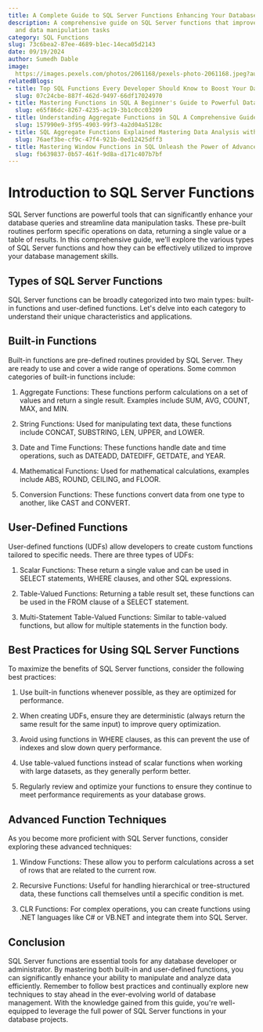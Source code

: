 ```yaml
---
title: A Complete Guide to SQL Server Functions Enhancing Your Database Queries
description: A comprehensive guide on SQL Server functions that improve database queries
  and data manipulation tasks
category: SQL Functions
slug: 73c6bea2-87ee-4689-b1ec-14eca05d2143
date: 09/19/2024
author: Sumedh Dable
image: 
  https://images.pexels.com/photos/2061168/pexels-photo-2061168.jpeg?auto=compress&cs=tinysrgb&w=600
relatedBlogs:
- title: Top SQL Functions Every Developer Should Know to Boost Your Database Skills
  slug: 07c24cbe-887f-462d-9497-66df17024970
- title: Mastering Functions in SQL A Beginner's Guide to Powerful Data Manipulation
  slug: e65f86dc-8267-4235-ac19-3b1c0cc03209
- title: Understanding Aggregate Functions in SQL A Comprehensive Guide
  slug: 157990e9-3f95-4903-99f3-4a2d04a5128c
- title: SQL Aggregate Functions Explained Mastering Data Analysis with SQL
  slug: 76aef3be-cf9c-47f4-921b-0ed12425dff3
- title: Mastering Window Functions in SQL Unleash the Power of Advanced Data Analysis
  slug: fb639837-0b57-461f-9d8a-d171c407b7bf
---
```


# Introduction to SQL Server Functions

SQL Server functions are powerful tools that can significantly enhance your database queries and streamline data manipulation tasks. These pre-built routines perform specific operations on data, returning a single value or a table of results. In this comprehensive guide, we'll explore the various types of SQL Server functions and how they can be effectively utilized to improve your database management skills.

## Types of SQL Server Functions

SQL Server functions can be broadly categorized into two main types: built-in functions and user-defined functions. Let's delve into each category to understand their unique characteristics and applications.

## Built-in Functions

Built-in functions are pre-defined routines provided by SQL Server. They are ready to use and cover a wide range of operations. Some common categories of built-in functions include:

1. Aggregate Functions: These functions perform calculations on a set of values and return a single result. Examples include SUM, AVG, COUNT, MAX, and MIN.

2. String Functions: Used for manipulating text data, these functions include CONCAT, SUBSTRING, LEN, UPPER, and LOWER.

3. Date and Time Functions: These functions handle date and time operations, such as DATEADD, DATEDIFF, GETDATE, and YEAR.

4. Mathematical Functions: Used for mathematical calculations, examples include ABS, ROUND, CEILING, and FLOOR.

5. Conversion Functions: These functions convert data from one type to another, like CAST and CONVERT.

## User-Defined Functions

User-defined functions (UDFs) allow developers to create custom functions tailored to specific needs. There are three types of UDFs:

1. Scalar Functions: These return a single value and can be used in SELECT statements, WHERE clauses, and other SQL expressions.

2. Table-Valued Functions: Returning a table result set, these functions can be used in the FROM clause of a SELECT statement.

3. Multi-Statement Table-Valued Functions: Similar to table-valued functions, but allow for multiple statements in the function body.

## Best Practices for Using SQL Server Functions

To maximize the benefits of SQL Server functions, consider the following best practices:

1. Use built-in functions whenever possible, as they are optimized for performance.

2. When creating UDFs, ensure they are deterministic (always return the same result for the same input) to improve query optimization.

3. Avoid using functions in WHERE clauses, as this can prevent the use of indexes and slow down query performance.

4. Use table-valued functions instead of scalar functions when working with large datasets, as they generally perform better.

5. Regularly review and optimize your functions to ensure they continue to meet performance requirements as your database grows.

## Advanced Function Techniques

As you become more proficient with SQL Server functions, consider exploring these advanced techniques:

1. Window Functions: These allow you to perform calculations across a set of rows that are related to the current row.

2. Recursive Functions: Useful for handling hierarchical or tree-structured data, these functions call themselves until a specific condition is met.

3. CLR Functions: For complex operations, you can create functions using .NET languages like C# or VB.NET and integrate them into SQL Server.

## Conclusion

SQL Server functions are essential tools for any database developer or administrator. By mastering both built-in and user-defined functions, you can significantly enhance your ability to manipulate and analyze data efficiently. Remember to follow best practices and continually explore new techniques to stay ahead in the ever-evolving world of database management. With the knowledge gained from this guide, you're well-equipped to leverage the full power of SQL Server functions in your database projects.